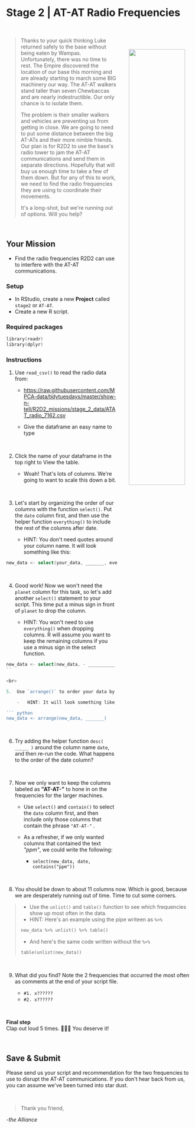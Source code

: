 # Stage 2 \| AT-AT Radio Frequencies

</br>

<img src="https://insidethemagic-119e2.kxcdn.com/wp-content/uploads/2017/11/star_wars_at-at_desktop_2560x1024_hd-wallpaper-971426-800x400.jpg" width="55%" align="right" style="margin-left: 32px; margin-right: -105px; margin-top: 46px; margin-bottom: 77px;"/>

> Thanks to your quick thinking Luke returned safely to the base without being eaten by Wampas. Unfortunately, there was no time to rest. The Empire discovered the location of our base this morning and are already starting to march some BIG machinery our way. The AT-AT walkers stand taller than seven Chewbaccas and are nearly indestructible. Our only chance is to isolate them.
>
> The problem is their smaller walkers and vehicles are preventing us from getting in close. We are going to need to put some distance between the big AT-ATs and their more nimble friends. Our plan is for R2D2 to use the base's radio tower to jam the AT-AT communications and send them in separate directions. Hopefully that will buy us enough time to take a few of them down. But for any of this to work, we need to find the radio frequencies they are using to coordinate their movements. 
> 
> It's a long-shot, but we're running out of options. Will you help?

<br>

## Your Mission

-   Find the radio frequencies R2D2 can use to interfere with the AT-AT communications.


### Setup

-   In RStudio, create a new **Project** called `stage2` or `AT-AT`.
-   Create a new R script.

### Required packages

``` go
library(readr)
library(dplyr)
```

### Instructions

1.  Use `read_csv()` to read the radio data from:

    -   <https://raw.githubusercontent.com/MPCA-data/tidytuesdays/master/show-n-tell/R2D2_missions/stage_2_data/ATAT_radio_7162.csv>

    -   Give the dataframe an easy name to type

<br>

2.  Click the name of your dataframe in the top right to View the table.

    -   Woah! That's lots of columns. We're going to want to scale this down a bit.

<br>

3.  Let's start by organizing the order of our columns with the function `select()`. Put the `date` column first, and then use the helper function `everything()` to include the rest of the columns after date.

    -  HINT: You don't need quotes around your column name. It will look something like this:

``` go
new_data <- select(your_data, _______, everything())
```

<br>

4. Good work! Now we won't need the `planet` column for this task, so let's add another `select()` statement to your script. This time put a minus sign in front of `planet` to drop the column. 

    -   HINT: You won't need to use `everything()` when dropping columns. R will assume you want to keep the remaining columns if you use a minus sign in the select function.
    
``` go
new_data <- select(new_data, - __________ ) 
``    
    
<br>

5.  Use `arrange()` to order your data by the `date` column. This should put the oldest data on top.

    -   HINT: It will look something like this:

``` python
new_data <- arrange(new_data, _______)
```

<br>

6. Try adding the helper function `desc( _____ )` around the column name `date`, and then re-run the code. What happens to the order of the date column?


<br>

7.  Now we only want to keep the columns labeled as **"AT-AT-"** to hone in on the frequencies for the larger machines.

    -   Use `select()` and `contain()` to select the `date` column first, and then include only those columns that contain the phrase `"AT-AT-"` .

    -   As a refresher, if we only wanted columns that contained the text *"ppm"*, we could write the following:

        - `select(new_data, date, contains("ppm"))`

<br>

8. You should be down to about 11 columns now. Which is good, because we are desperately running out of time. Time to cut some corners. 

>    - Use the `unlist()` and `table()` function to see which frequencies show up most often in the data.
>    - HINT: Here's an example using the pipe writeen as `%>%`
>
> ``` .go
> new_data %>% unlist() %>% table() 
> ```
>
>    - And here's the same code written without the `%>%`
>    
> ``` .go
> table(unlist(new_data))  
> ```
>     

<br>

9. What did you find? Note the 2 frequencies that occurred the most often as comments at the end of your script file.

    -   `#1. x?????? `
    -   `#2. x?????? `

<br>

**Final step**   
Clap out loud 5 times. :clap::clap::clap: You deserve it! 

<br>

## Save & Submit

Please send us your script and recommendation for the two frequencies to use to disrupt the AT-AT communications. If you don't hear back from us, you can assume we've been turned into star dust.

<br>

> Thank you friend,

*-the Alliance*
